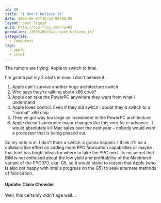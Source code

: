 ```yaml
---
id: 89
title: "I don't believe it"
date: 2005-06-04T16:58:00+00:00
layout: post.liquid
guid: http://top-frog.com/?p=89
permalink: /2005/06/04/i_dont_believe_it/
categories:
  - Computers
tags:
  - apple
  - intel
---
```

The rumors are flying: Apple to switch to Intel.

I'm gonna put my 2 cents in now: I don't believe it.

  1. Apple can't survive another huge architecture switch 
  2. Who says they're talking about x86 cpus? 
  3. Apple can take the PowerPC anywhere they want from what I understand 
  4. Apple loves control: Even if they did switch I doubt they'd switch to a "normal" x86 chip 
  5. They've got way too large an investment in the PowerPC architecture 
  6. Apple doesn't announce major changes like this very far in advance. It would absolutely kill Mac sales over the next year – nobody would want a processor that is being phased out. 

So my vote is in. I don't think a switch is gonna happen. I think it'll be a collaborative effort on adding more PPC fabrication capabilities or maybe that Intel has bright ideas for where to take the PPC next. Its no secret that IBM is not enthused about the low yield and profitability of the Macintosh variant of the PPC970, aka: G5, so it would stand to reason that Apple (who is also not happy with Intel's progress on the G5) to seek alternate methods of fabrication.

#### Update: Claim Chowder

Well, this certainly didn't age well…
